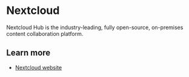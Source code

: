 # Nextcloud

Nextcloud Hub is the industry-leading, fully open-source, on-premises content collaboration platform.

## Learn more
- [Nextcloud website](https://nextcloud.com/)